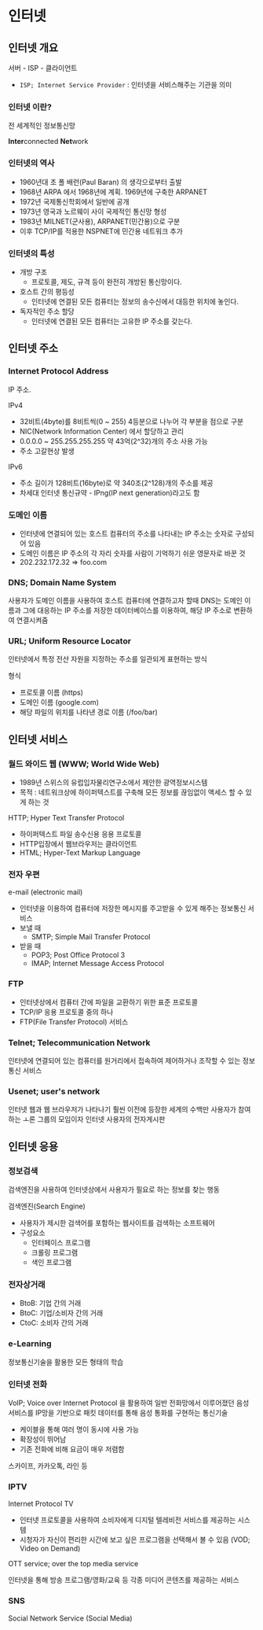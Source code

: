# 인터넷

## 인터넷 개요

서버 - ISP - 클라이언트

* `ISP; Internet Service Provider` : 인터넷을 서비스해주는 기관을 의미

### 인터넷 이란?

전 세계적인 정보통신망

**Inter**connected **Net**work

### 인터넷의 역사

* 1960년대 초 폴 배런(Paul Baran) 의 생각으로부터 출발 
* 1968년 ARPA 에서 1968년에 계획. 1969년에 구축한 ARPANET 
* 1972년 국제통신학회에서 일반에 공개
* 1973년 영국과 노르웨이 사이 국제적인 통신망 형성
* 1983년 MILNET(군사용), ARPANET(민간용)으로 구분
* 이후 TCP/IP를 적용한 NSPNET에 민간용 네트워크 추가

### 인터넷의 특성
* 개방 구조
  * 프로토콜, 제도, 규격 등이 완전히 개방된 통신망이다.
* 호스트 간의 평등성
  * 인터넷에 연결된 모든 컴퓨터는 정보의 송수신에서 대등한 위치에 놓인다.
* 독자적인 주소 할당
  * 인터넷에 연결된 모든 컴퓨터는 고유한 IP 주소를 갖는다.

## 인터넷 주소

### Internet Protocol Address

IP 주소. 

IPv4
* 32비트(4byte)를 8비트씩(0 ~ 255) 4등분으로 나누어 각 부분을 점으로 구분
* NIC(Network Information Center) 에서 할당하고 관리
* 0.0.0.0 ~ 255.255.255.255 약 43억(2^32)개의 주소 사용 가능
* 주소 고갈현상 발생

IPv6
* 주소 길이가 128비트(16byte)로 약 340조(2^128)개의 주소를 제공
* 차세대 인터넷 통신규약 - IPng(IP next generation)라고도 함

### 도메인 이름

* 인터넷에 연결되어 있는 호스트 컴퓨터의 주소를 나타내는 IP 주소는 숫자로 구성되어 있음
* 도메인 이름은 IP 주소의 각 자리 숫자를 사람이 기억하기 쉬운 영문자로 바꾼 것
* 202.232.172.32 => foo.com

### DNS; Domain Name System

사용자가 도메인 이름을 사용하여 호스트 컴퓨터에 연결하고자 할때 DNS는 도메인 이름과 그에 대응하는 IP 주소를 저장한 데이터베이스를 이용하여, 해당 IP 주소로 변환하여 연결시켜줌

### URL; Uniform Resource Locator 

인터넷에서 특정 전산 자원을 지정하는 주소를 일관되게 표현하는 방식

형식
* 프로토콜 이름 (https)
* 도메인 이름 (google.com)
* 해당 파일의 위치를 나타낸 경로 이름 (/foo/bar)

## 인터넷 서비스

### 월드 와이드 웹 (WWW; World Wide Web)

* 1989년 스위스의 유럽입자물리연구소에서 제안한 광역정보시스템
* 목적 : 네트워크상에 하이퍼텍스트를 구축해 모든 정보를 끊임없이 액세스 할 수 있게 하는 것

HTTP; Hyper Text Transfer Protocol
* 하이퍼텍스트 파일 송수신용 응용 프로토콜
* HTTP입장에서 웹브라우저는 클라이언트
* HTML; Hyper-Text Markup Language

### 전자 우편

e-mail (electronic mail)

* 인터넷을 이용하여 컴퓨터에 저장한 메시지를 주고받을 수 있게 해주는 정보통신 서비스
* 보낼 때 
  * SMTP; Simple Mail Transfer Protocol
* 받을 때
  * POP3; Post Office Protocol 3
  * IMAP; Internet Message Access Protocol

### FTP

* 인터넷상에서 컴퓨터 간에 파일을 교환하기 위한 표준 프로토콜
* TCP/IP 응용 프로토콜 중의 하나
* FTP(File Transfer Protocol) 서비스

### Telnet; Telecommunication Network

인터넷에 연결되어 있는 컴퓨터를 원거리에서 접속하여 제어하거나 조작할 수 있는 정보통신 서비스

### Usenet; user's network

인터넷 웹과 웹 브라우저가 나타나기 훨씬 이전에 등장한 세계의 수백만 사용자가 참여하는 ㅗ론 그룹의 모임이자 인터넷 사용자의 전자게시판

## 인터넷 응용

### 정보검색

검색엔진을 사용하여 인터넷상에서 사용자가 필요로 하는 정보를 찾는 행동

검색엔진(Search Engine)
* 사용자가 제시한 검색어를 포함하는 웹사이트를 검색하는 소프트웨어
* 구성요소
  * 인터페이스 프로그램
  * 크롤링 프로그램
  * 색인 프로그램

### 전자상거래

* BtoB: 기업 간의 거래
* BtoC: 기업/소비자 간의 거래
* CtoC: 소비자 간의 거래

### e-Learning

정보통신기술을 활용한 모든 형태의 학습

### 인터넷 전화

VoIP; Voice over Internet Protocol 을 활용하여 일반 전화망에서 이루어졌던 음성 서비스를 IP망을 기반으로 패킷 데이터를 통해 음성 통화를 구현하는 통신기술

* 케이블을 통해 여러 명이 동시에 사용 가능
* 확장성이 뛰어남
* 기존 전화에 비해 요금이 매우 저렴함

스카이프, 카카오톡, 라인 등

### IPTV

Internet Protocol TV

* 인터넷 프로토콜을 사용하여 소비자에게 디지털 텔레비전 서비스를 제공하는 시스템
* 시청자가 자신이 편리한 시간에 보고 싶은 프로그램을 선택해서 볼 수 있음 (VOD; Video on Demand)

OTT service; over the top media service

인터넷을 통해 방송 프로그램/영화/교육 등 각종 미디어 콘텐츠를 제공하는 서비스

### SNS

Social Network Service (Social Media)



